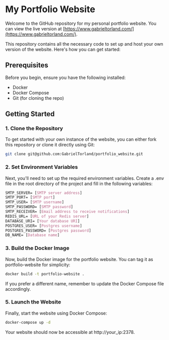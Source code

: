 # My Portfolio Website

Welcome to the GitHub repository for my personal portfolio website. You can view the live version at [https://www.gabrieltorland.com/](https://www.gabrieltorland.com/).

This repository contains all the necessary code to set up and host your own version of the website. Here's how you can get started:

## Prerequisites

Before you begin, ensure you have the following installed:
- Docker
- Docker Compose
- Git (for cloning the repo)

## Getting Started

### 1. Clone the Repository

To get started with your own instance of the website, you can either fork this repository or clone it directly using Git:

```bash
git clone git@github.com:GabrielTorland/portfolio_website.git
```

### 2. Set Environment Variables

Next, you'll need to set up the required environment variables. Create a .env file in the root directory of the project and fill in the following variables:
```css
SMTP_SERVER= [SMTP server address]
SMTP_PORT= [SMTP port]
SMTP_USER= [SMTP username]
SMTP_PASSWORD= [SMTP password]
SMTP_RECEIVER= [Email address to receive notifications]
REDIS_URL= [URL of your Redis server]
DATABASE_URI= [Your database URI]
POSTGRES_USER= [Postgres username]
POSTGRES_PASSWORD= [Postgres password]
DB_NAME= [Database name]
```

### 3. Build the Docker Image

Now, build the Docker image for the portfolio website. You can tag it as portfolio-website for simplicity:
```bash
docker build -t portfolio-website .
```
If you prefer a different name, remember to update the Docker Compose file accordingly.

### 5. Launch the Website

Finally, start the website using Docker Compose:
```bash
docker-compose up -d
```
Your website should now be accessible at http://your_ip:2378.
